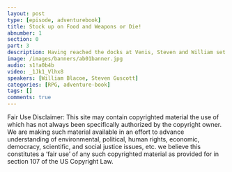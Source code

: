 ```yaml
---
layout: post
type: [episode, adventurebook]
title: Stock up on Food and Weapons or Die!
abnumber: 1
section: 0
part: 3
description: Having reached the docks at Venis, Steven and William set out to cross the Mediterranean sea to reach Egypt. Will they be able to buy the items they need to cross the freezing Sahara? Or will they run into even more trouble than in the past? They have very little money to go on. But perhaps the peculiar ID card that they found previously will again grant them access to a local facility of the elite Compass Club.
image: /images/banners/ab01banner.jpg
audio: s1!a0b4b
video: _1Jk1_Vlhx8
speakers: [William Blacoe, Steven Guscott]
categories: [RPG, adventure-book]
tags: []
comments: true
---
```

Fair Use Disclaimer:
This site may contain copyrighted material the use of which has not always been specifically authorized by the copyright owner. We are making such material available in an effort to advance understanding of environmental, political, human rights, economic, democracy, scientific, and social justice issues, etc. we believe this constitutes a ‘fair use’ of any such copyrighted material as provided for in section 107 of the US Copyright Law.